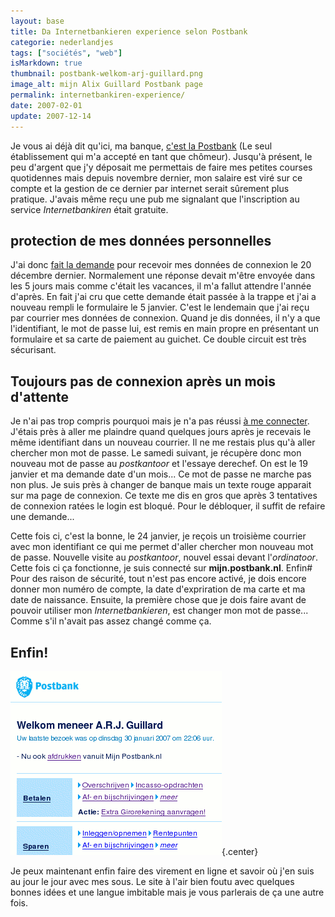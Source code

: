 ```yaml
---
layout: base
title: Da Internetbankieren experience selon Postbank
categorie: nederlandjes
tags: ["sociétés", "web"]
isMarkdown: true
thumbnail: postbank-welkom-arj-guillard.png
image_alt: mijn Alix Guillard Postbank page
permalink: internetbankiren-experience/
date: 2007-02-01
update: 2007-12-14
---
```


Je vous ai déjà dit qu'ici, ma banque, [c'est la Postbank](/postbank-amsterdam) (Le seul établissement qui m'a accepté en tant que chômeur). Jusqu'à présent, le peu d'argent que j'y déposait me permettais de faire mes petites courses quotidennes mais depuis novembre dernier, mon salaire est viré sur ce compte et la gestion de ce dernier par internet serait sûrement plus pratique. J'avais même reçu une pub me signalant que l'inscription au service *Internetbankiren* était gratuite.

<!--excerpt-->

## protection de mes données personnelles

J'ai donc [fait la demande](https://mijn.postbank.nl/svc/aanvragen/aanvraagframe.html) pour recevoir mes données de connexion le 20 décembre dernier. Normalement une réponse devait m'être envoyée dans les 5 jours mais comme c'était les vacances, il m'a fallut attendre l'année d'après. En fait j'ai cru que cette demande était passée à la trappe et j'ai a nouveau rempli le formulaire le 5 janvier. C'est le lendemain que j'ai reçu par courrier mes données de connexion. Quand je dis données, il n'y a que l'identifiant, le mot de passe lui, est remis en main propre en présentant un formulaire et sa carte de paiement au guichet. Ce double circuit est très sécurisant.

## Toujours pas de connexion après un mois d'attente

Je n'ai pas trop compris pourquoi mais je n'a pas réussi [à me connecter](https://mijn.postbank.nl/internetbankieren/SesamLoginServlet). J'étais près à aller me plaindre quand quelques jours après je recevais le même identifiant dans un nouveau courrier. Il ne me restais plus qu'à aller chercher mon mot de passe. Le samedi suivant, je récupère donc mon nouveau mot de passe au *postkantoor* et l'essaye derechef. On est le 19 janvier et ma demande date d'un mois... Ce mot de passe ne marche pas non plus. Je suis près à changer de banque mais un texte rouge apparait sur ma page de connexion. Ce texte me dis en gros que après 3 tentatives de connexion ratées le login est bloqué. Pour le débloquer, il suffit de refaire une demande...

Cette fois ci, c'est la bonne, le 24 janvier, je reçois un troisième courrier avec mon identifiant ce qui me permet d'aller chercher mon nouveau mot de passe. Nouvelle visite au *postkantoor*, nouvel essai devant l'*ordinatoor*. Cette fois ci ça fonctionne, je suis connecté sur **mijn.postbank.nl**. Enfin# Pour des raison de sécurité, tout n'est pas encore activé, je dois encore donner mon numéro de compte, la date d'expriration de ma carte et ma date de naissance. Ensuite, la première chose que je dois faire avant de pouvoir utiliser mon *Internetbankieren*, est changer mon mot de passe... Comme s'il n'avait pas assez changé comme ça.

## Enfin!

![mijn Alix Guillard Postbank page](postbank-welkom-arj-guillard.png){.center}

Je peux maintenant enfin faire des virement en ligne et savoir où j'en suis au jour le jour avec mes sous. Le site à l'air bien foutu avec quelques bonnes idées et une langue imbitable mais je vous parlerais de ça une autre fois.
